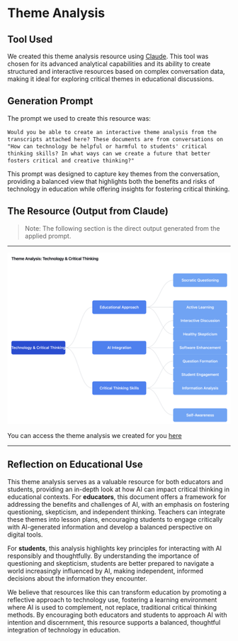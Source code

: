 # Theme Analysis

## Tool Used
We created this theme analysis resource using [Claude](https://www.anthropic.com/index/claude). This tool was chosen for its advanced analytical capabilities and its ability to create structured and interactive resources based on complex conversation data, making it ideal for exploring critical themes in educational discussions.

## Generation Prompt
The prompt we used to create this resource was:

```
Would you be able to create an interactive theme analysis from the transcripts attached here? These documents are from conversations on "How can technology be helpful or harmful to students' critical thinking skills? In what ways can we create a future that better fosters critical and creative thinking?"
```


This prompt was designed to capture key themes from the conversation, providing a balanced view that highlights both the benefits and risks of technology in education while offering insights for fostering critical thinking.

## The Resource (Output from Claude)

> Note:
> The following section is the direct output generated from the applied prompt.

---

![Thematic](resources/thematic.png)

You can access the theme analysis we created for you [here](https://claude.site/artifacts/bdaedcde-ee0e-4e46-a0f7-78b72e675b52)

---



## Reflection on Educational Use
This theme analysis serves as a valuable resource for both educators and students, providing an in-depth look at how AI can impact critical thinking in educational contexts. For **educators**, this document offers a framework for addressing the benefits and challenges of AI, with an emphasis on fostering questioning, skepticism, and independent thinking. Teachers can integrate these themes into lesson plans, encouraging students to engage critically with AI-generated information and develop a balanced perspective on digital tools.

For **students**, this analysis highlights key principles for interacting with AI responsibly and thoughtfully. By understanding the importance of questioning and skepticism, students are better prepared to navigate a world increasingly influenced by AI, making independent, informed decisions about the information they encounter.

We believe that resources like this can transform education by promoting a reflective approach to technology use, fostering a learning environment where AI is used to complement, not replace, traditional critical thinking methods. By encouraging both educators and students to approach AI with intention and discernment, this resource supports a balanced, thoughtful integration of technology in education.
